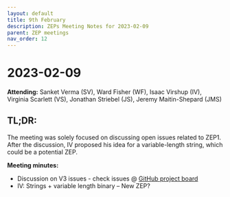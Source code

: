 ```yaml
---
layout: default
title: 9th February
description: ZEPs Meeting Notes for 2023-02-09
parent: ZEP meetings
nav_order: 12
---
```


# 2023-02-09

**Attending:** Sanket Verma (SV), Ward Fisher (WF), Isaac Virshup (IV), Virginia Scarlett (VS), Jonathan Striebel (JS), Jeremy Maitin-Shepard (JMS)

## TL;DR:

The meeting was solely focused on discussing open issues related to ZEP1. After the discussion, IV proposed his idea for a variable-length string, which could be a potential ZEP.

**Meeting minutes:**

- Discussion on V3 issues - check issues @ [GitHub project board](https://github.com/orgs/zarr-developers/projects/2)
- IV: Strings + variable length binary – New ZEP?
